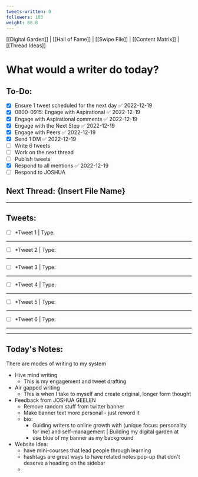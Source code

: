 ```yaml
---
tweets-written: 0
followers: 103
weight: 88.8
---
```

[[Digital Garden]] | [[Hall of Fame]] | [[Swipe File]] | [[Content Matrix]] | [[Thread Ideas]]

# What would a writer do today?

## To-Do:
- [x] Ensure 1 tweet scheduled for the next day ✅ 2022-12-19
- [x] 0800-0915: Engage with Aspirational ✅ 2022-12-19
- [x] Engage with Aspirational comments ✅ 2022-12-19
- [x] Engage with the Next Step ✅ 2022-12-19
- [x] Engage with Peers ✅ 2022-12-19
- [x] Send 1 DM ✅ 2022-12-19
- [ ] Write 6 tweets
- [ ] Work on the next thread
- [ ] Publish tweets
- [x] Respond to all mentions ✅ 2022-12-19
- [ ] Respond to JOSHUA

## Next Thread: {Insert File Name}
---
## Tweets:

- [ ] *Tweet 1 | Type:

---

- [ ] *Tweet 2 | Type:

---

- [ ] *Tweet 3 | Type:

---

- [ ] *Tweet 4 | Type:

---

- [ ] *Tweet 5 | Type:

---

- [ ] *Tweet 6 | Type:

---

---
## Today's Notes:

There are modes of writing to my system
- Hive mind writing
	- This is my engagement and tweet drafting
- Air gapped writing 
	- This is when I take to myself and create original, longer form thought
- Feedback from JOSHUA GEELEN
	- Remove random stuff from twitter banner
	- Make banner text more personal - just reword it
	- bio: 
		- Guiding writers to online growth with (unique focus: personality for me) and self-management | Building my digital garden at
		- use blue of my banner as my background
- Website Idea:
	- have mini-courses that lead people through learning
	- hashtags are great ways to have related notes pop-up that don't deserve a heading on the sidebar
	- 